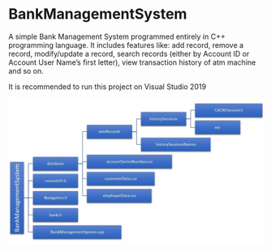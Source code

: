 # BankManagementSystem
A simple Bank Management System programmed entirely in C++ programming language. It includes features like: add record, remove a record, modify/update a record, search records (either by Account ID or Account User Name’s first letter), view transaction history of atm machine and so on.

It is recommended to run this project on Visual Studio 2019

![](./BankManagementSystem/images/flowchart.jpg)
